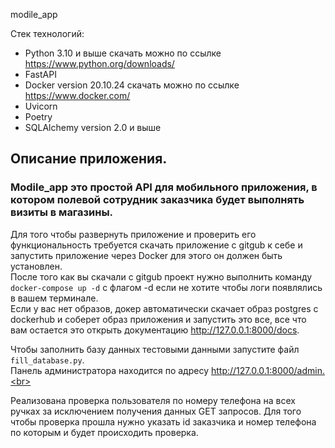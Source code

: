 modile_app

Стек технологий:
- Python 3.10 и выше скачать можно по ссылке https://www.python.org/downloads/
- FastAPI
- Docker version 20.10.24 скачать можно по ссылке https://www.docker.com/
- Uvicorn
- Poetry
- SQLAlchemy version 2.0 и выше

## Описание приложения.

### Modile_app это простой API для мобильного приложения, в котором полевой сотрудник заказчика будет выполнять визиты в магазины.

Для того чтобы развернуть приложение и проверить его функциональность требуется скачать приложение с gitgub к себе и запустить приложение через Docker для этого он должен быть установлен.  
После того как вы скачали с gitgub проект нужно выполнить команду `docker-compose up -d` с флагом -d если не хотите чтобы логи появлялись в вашем терминале.<br>
Если у вас нет образов, докер автоматически скачает образ postgres c dockerhub и соберет образ приложения и запустить это все, все что вам остается это открыть документацию
http://127.0.0.1:8000/docs.

Чтобы заполнить базу данных тестовыми данными запустите файл `fill_database.py`.<br>
Панель администратора находится по адресу http://127.0.0.1:8000/admin.<br>

Реализована проверка пользователя по номеру телефона на всех ручках за исключением
получения данных GET запросов. Для того чтобы проверка прошла нужно указать id заказчика и номер телефона
по которым и будет происходить проверка.<br>
